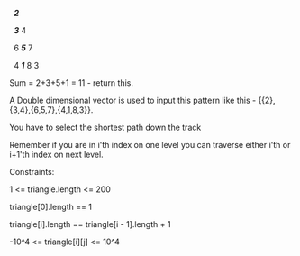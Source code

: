 &nbsp;                       ***2***

&nbsp;                      ***3*** 4

&nbsp;                     6 ***5*** 7

&nbsp;                    4 ***1*** 8 3



Sum = 2+3+5+1 = 11 - return this.

A Double dimensional vector is used to input this pattern like this - {{2},{3,4},{6,5,7},{4,1,8,3}}.

You have to select the shortest path down the track

Remember if you are in i'th index on one level you can traverse either i'th or i+1'th index on next level.



Constraints:

1 <= triangle.length <= 200

triangle\[0].length == 1

triangle\[i].length == triangle\[i - 1].length + 1

-10^4 <= triangle\[i]\[j] <= 10^4

